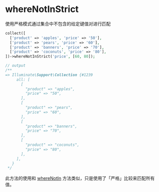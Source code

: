 # whereNotInStrict

使用严格模式通过集合中不包含的给定键值对进行匹配

```php
collect([
  ['product' => 'apples', 'price' => '50'],
  ['product' => 'pears', 'price' => '60'],
  ['product' => 'banners', 'price' => '70'],
  ['product' => 'coconuts', 'price' => '80'],
])->whereNotInStrict('price', [60, 80]);

// output
/**
=> Illuminate\Support\Collection {#1239
     all: [
       [
         "product" => "apples",
         "price" => "50",
       ],
       [
         "product" => "pears",
         "price" => "60",
       ],
       [
         "product" => "banners",
         "price" => "70",
       ],
       [
         "product" => "coconuts",
         "price" => "80",
       ],
     ],
   }
 */
```

此方法的使用和 [whereNotIn](./whereNotIn.md) 方法类似，只是使用了「严格」比较来匹配所有值。
